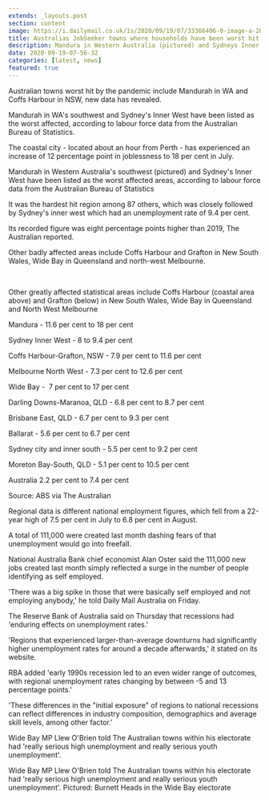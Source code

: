 ```yaml
---
extends: _layouts.post
section: content
image: https://i.dailymail.co.uk/1s/2020/09/19/07/33366406-0-image-a-20_1600495593592.jpg 
title: Australias JobSeeker towns where households have been worst hit the pandemic 
description: Mandura in Western Australia (pictured) and Sydneys Inner West have been listed as the worst affected, according to labour force data from the Australian Bureau of Statistics. 
date: 2020-09-19-07-56-32 
categories: [latest, news] 
featured: true 
--- 
```

Australian towns worst hit by the pandemic include Mandurah in WA and Coffs Harbour in NSW, new data has revealed. 

Mandurah in WA's southwest and Sydney's Inner West have been listed as the worst affected, according to labour force data from the Australian Bureau of Statistics.

The coastal city - located about an hour from Perth - has experienced an increase of 12 percentage point in joblessness to 18 per cent in July. 

Mandurah in Western Australia's southwest (pictured) and Sydney's Inner West have been listed as the worst affected areas, according to labour force data from the Australian Bureau of Statistics

It was the hardest hit region among 87 others, which was closely followed by Sydney's inner west which had an unemployment rate of 9.4 per cent.

Its recorded figure was eight percentage points higher than 2019, The Australian reported. 

Other badly affected areas include Coffs Harbour and Grafton in New South Wales, Wide Bay in Queensland and north-west Melbourne.   

 

Other greatly affected statistical areas include Coffs Harbour (coastal area above) and Grafton (below) in New South Wales, Wide Bay in Queensland and North West Melbourne

Mandura - 11.6 per cent to 18 per cent 

Sydney Inner West - 8 to 9.4 per cent

Coffs Harbour-Grafton, NSW - 7.9 per cent to 11.6 per cent

Melbourne North West - 7.3 per cent to 12.6 per cent

Wide Bay -  7 per cent to 17 per cent

Darling Downs-Maranoa, QLD - 6.8 per cent to 8.7 per cent

Brisbane East, QLD - 6.7 per cent to 9.3 per cent

Ballarat - 5.6 per cent to 6.7 per cent

Sydney city and inner south - 5.5 per cent to 9.2 per cent

Moreton Bay-South, QLD - 5.1 per cent to 10.5 per cent

Australia 2.2 per cent to 7.4 per cent

Source: ABS via The Australian 

Regional data is different national employment figures, which fell from a 22-year high of 7.5 per cent in July to 6.8 per cent in August.

A total of 111,000 were created last month dashing fears of that unemployment would go into freefall. 

National Australia Bank chief economist Alan Oster said the 111,000 new jobs created last month simply reflected a surge in the number of people identifying as self employed. 

'There was a big spike in those that were basically self employed and not employing anybody,' he told Daily Mail Australia on Friday. 

The Reserve Bank of Australia said on Thursday that recessions had 'enduring effects on unemployment rates.'

'Regions that experienced larger-than-average downturns had significantly higher unemployment rates for around a decade afterwards,' it stated on its website.

RBA added 'early 1990s recession led to an even wider range of outcomes, with regional unemployment rates changing by between -5 and 13 percentage points.'

'These differences in the "initial exposure" of regions to national recessions can reflect differences in industry composition, demographics and average skill levels, among other factor.'  

Wide Bay MP Llew O'Brien told The Australian towns within his electorate had 'really serious high unemployment and really serious youth unemployment'.

Wide Bay MP Llew O'Brien told The Australian towns within his electorate had 'really serious high unemployment and really serious youth unemployment'. Pictured: Burnett Heads in the Wide Bay electorate

